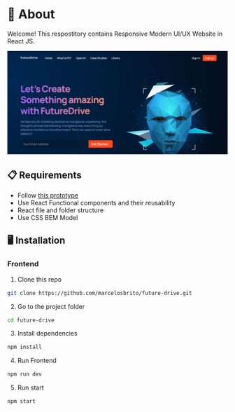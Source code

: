 # 🧠 About

Welcome! This respostitory contains Responsive Modern UI/UX Website in React JS.

![Prototype](https://github.com/marcelosbrito/future-drive/blob/master/src/assets/FutureDrive-home.png)

## 📋 Requirements

- Follow [this prototype](https://www.figma.com/file/lz9lLpFHMxHm2odnwM3R0z/gpt3?type=design&node-id=0-1&mode=design&t=5lzfTwlTVkb86p8I-0)
- Use React Functional components and their reusability
- React file and folder structure
- Use CSS BEM Model

## 🖥️ Installation

### Frontend

1. Clone this repo

```bash
git clone https://github.com/marcelosbrito/future-drive.git
```

2. Go to the project folder

```bash
cd future-drive
```

3. Install dependencies

```bash
npm install
```

4. Run Frontend

```bash
npm run dev
```

5. Run start

```bash
npm start
```
